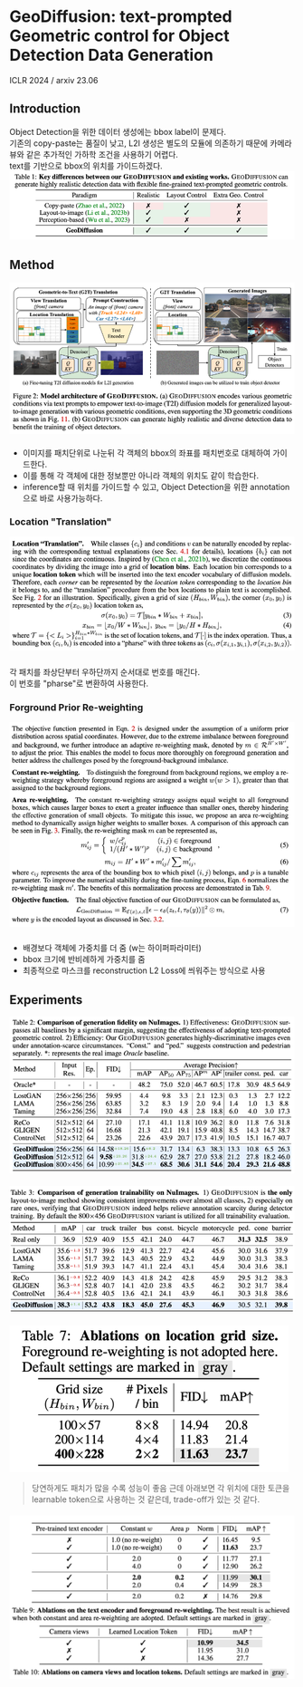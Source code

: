 GeoDiffusion: text-prompted Geometric control for Object Detection Data Generation
===

ICLR 2024 / arxiv 23.06
####
## Introduction
Object Detection을 위한 데이터 생성에는 bbox label이 문제다.  
기존의 copy-paste는 품질이 낮고, L2I 생성은 별도의 모듈에 의존하기 때문에 카메라 뷰와 같은 추가적인 가하학 조건을 사용하기 어렵다.  
text를 기반으로 bbox의 위치를 가이드하겠다.  
![img.png](img.png)  

###
## Method
![img_1.png](img_1.png)  
####
* 이미지를 패치단위로 나눈뒤 각 객체의 bbox의 좌표를 패치번호로 대체하여 가이드한다.  
* 이를 통해 각 객체에 대한 정보뿐만 아니라 객체의 위치도 같이 학습한다.  
* inference할 때 위치를 가이드할 수 있고, Object Detection을 위한 annotation으로 바로 사용가능하다.  
####
### Location "Translation"  
![img_2.png](img_2.png)  
#####
각 패치를 좌상단부터 우하단까지 순서대로 번호를 매긴다.  
이 번호를 "pharse"로 변환하여 사용한다.  
### Forground Prior Re-weighting  
![img_3.png](img_3.png)
#####
* 배경보다 객체에 가중치를 더 줌 (w는 하이퍼파라미터)
* bbox 크기에 반비례하게 가중치를 줌
* 최종적으로 마스크를 reconstruction L2 Loss에 씌워주는 방식으로 사용

## Experiments
![img_4.png](img_4.png)
####
![img_5.png](img_5.png)
####
![img_6.png](img_6.png)  
> 당연하게도 패치가 많을 수록 성능이 좋음
> 근데 아래보면 각 위치에 대한 토큰을 learnable token으로 사용하는 것 같은데, trade-off가 있는 것 같다.  
####
![img_7.png](img_7.png)
